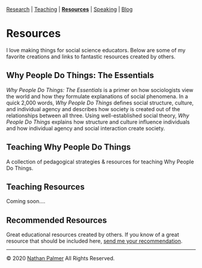 [Research](https://ishimby.github.io/natepalmer/research.html) | [Teaching](https://ishimby.github.io/natepalmer/teaching.html) | [**Resources**](https://ishimby.github.io/natepalmer/resources.html) | [Speaking](https://ishimby.github.io/natepalmer/speaking.html) | [Blog](https://ishimby.github.io/natepalmer/blog.html)

# Resources

I love making things for social science educators. Below are some of my favorite creations and links to fantastic resources created by others. 

## Why People Do Things: The Essentials

_Why People Do Things: The Essentials_ is a primer on how sociologists view the world and how they formulate explanations of social phenomena. In a quick 2,000 words, _Why People Do Things_ defines social structure, culture, and individual agency and describes how society is created out of the relationships between all three. Using well-established social theory, _Why People Do Things_ explains how structure and culture influence individuals and how individual agency and social interaction create society. 

## Teaching Why People Do Things

A collection of pedagogical strategies & resources for teaching Why People Do Things. 

## Teaching Resources

Coming soon.... <!-- [Blog roll of most 2-3 most recent blog posts with tag resource.] -->

## Recommended Resources

Great educational resources created by others. If you know of a great resource that should be included here, [send me your recommendation](https://ishimby.github.io/natepalmer/contact.html). 

---

© 2020 [Nathan Palmer](https://ishimby.github.io/natepalmer/about.html) All Rights Reserved.